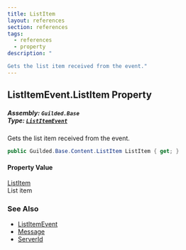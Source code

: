 ```yaml
---
title: ListItem
layout: references
section: references
tags:
  - references
  - property
description: "

Gets the list item received from the event."
---
```


## ListItemEvent.ListItem Property
##### **Assembly:** `Guilded.Base`<br/>**Type:** [`ListItemEvent`](ListItemEvent 'Guilded.Base.Events.ListItemEvent')

Gets the list item received from the event.

```csharp
public Guilded.Base.Content.ListItem ListItem { get; }
```

#### Property Value
[ListItem](ListItem 'Guilded.Base.Content.ListItem')  
List item

### See Also
- [ListItemEvent](ListItemEvent 'Guilded.Base.Events.ListItemEvent')
- [Message](ListItemEvent.Message 'Guilded.Base.Events.ListItemEvent.Message')
- [ServerId](ListItemEvent.ServerId 'Guilded.Base.Events.ListItemEvent.ServerId')